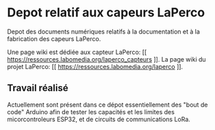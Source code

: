 # Depot relatif aux capeurs LaPerco
Depot des documents numériques relatifs à la documentation et à la fabrication des capeurs LaPerco.

Une page wiki est dédiée aux capteur LaPerco: [[ https://ressources.labomedia.org/laperco_capteurs ]].
La page wiki du projet LaPerco: [[ https://ressources.labomedia.org/laperco ]].

## Travail réalisé
Actuellement sont présent dans ce dépot essentiellement des "bout de code" Arduino afin de tester les capacités et les limites des micorcontroleurs ESP32, et de circuits de communications LoRa.
